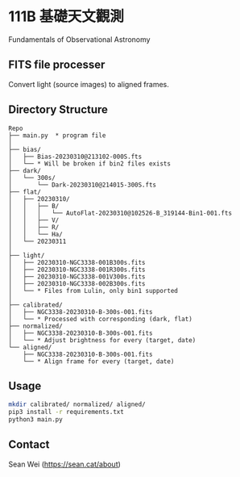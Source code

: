 # 111B 基礎天文觀測

Fundamentals of Observational Astronomy

## FITS file processer

Convert light (source images) to aligned frames.

## Directory Structure
```
Repo
├── main.py  * program file
│
├── bias/
│   ├── Bias-20230310@213102-000S.fts
│   └── * Will be broken if bin2 files exists
├── dark/
│   └── 300s/
│       └── Dark-20230310@214015-300S.fts
├── flat/
│   ├── 20230310/
│   │   ├── B/
│   │   │   └── AutoFlat-20230310@102526-B_319144-Bin1-001.fts
│   │   ├── V/
│   │   ├── R/
│   │   └── Ha/
│   └── 20230311
│
├── light/
│   ├── 20230310-NGC3338-001B300s.fits
│   ├── 20230310-NGC3338-001R300s.fits
│   ├── 20230310-NGC3338-001V300s.fits
│   ├── 20230310-NGC3338-002B300s.fits
│   └── * Files from Lulin, only bin1 supported
│
├── calibrated/
│   ├── NGC3338-20230310-B-300s-001.fits
│   └── * Processed with corresponding (dark, flat)
├── normalized/
│   ├── NGC3338-20230310-B-300s-001.fits
│   └── * Adjust brightness for every (target, date)
└── aligned/
    ├── NGC3338-20230310-B-300s-001.fits
    └── * Align frame for every (target, date)
```

## Usage

```bash
mkdir calibrated/ normalized/ aligned/
pip3 install -r requirements.txt
python3 main.py
```

## Contact

Sean Wei (<https://sean.cat/about>)
